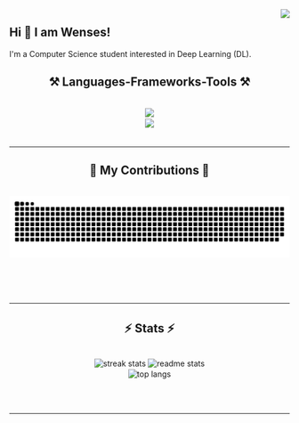 <img align="right" src="https://visitor-badge.laobi.icu/badge?page_id=wensespl.wensespl&query_only=true&format=true" />

## Hi 👋 I am Wenses!
I'm a Computer Science student interested in Deep Learning (DL).

<h2 align="center">⚒️ Languages-Frameworks-Tools ⚒️</h2>
<br/>
<div align="center">
    <img src="https://skillicons.dev/icons?i=nodejs,github,python,javascript,typescript,express,mongodb,c,java" /><br>
    <img src="https://skillicons.dev/icons?i=react,bootstrap,mui,mysql,flask,html,css,vscode,figma,git" />
</div>

<br/>
<hr/>

<div align="center">
  <h2>🐍 My Contributions 🐍</h2>
  <br>
  <img alt="snake eating my contributions" src="https://raw.githubusercontent.com/wensespl/wensespl/output/github-contribution-grid-snake.svg" />
  
  <br/><br/><br/>
</div>

<hr/>

<h2 align="center">⚡ Stats ⚡</h2>
<br>
<div align=center>
  <img width=390 src="https://streak-stats.demolab.com/?user=wensespl&count_private=true&theme=radical&border_radius=10" alt="streak stats"/>
  <img width=390 src="https://wensespl-github-readme-stats.vercel.app/api?username=wensespl&count_private=true&show_icons=true&theme=radical&border_radius=10" alt="readme stats" />
  <br/>
  <img width=325 align="center" src="https://wensespl-github-readme-stats.vercel.app/api/top-langs/?username=wensespl&hide=HTML&langs_count=8&layout=donut&theme=radical&border_radius=10&size_weight=0.5&count_weight=0.5&exclude_repo=github-readme-stats" alt="top langs" />
</div>

<br/><br/>
<hr/>

<!--
**wencez432/wencez432** is a ✨ _special_ ✨ repository because its `README.md` (this file) appears on your GitHub profile.

Here are some ideas to get you started:

- 🔭 I’m currently working on ...
- 🌱 I’m currently learning ...
- 👯 I’m looking to collaborate on ...
- 🤔 I’m looking for help with ...
- 💬 Ask me about ...
- 📫 How to reach me: ...
- 😄 Pronouns: ...
- ⚡ Fun fact: ...
-->
